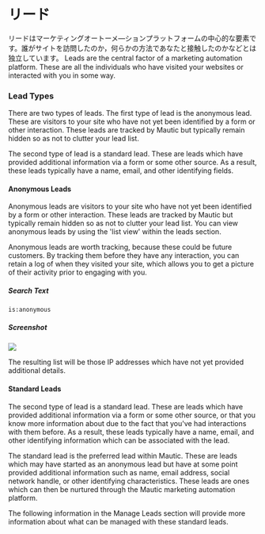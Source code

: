 # リード

リードはマーケティングオートーメ—ションプラットフォームの中心的な要素です。誰がサイトを訪問したのか，何らかの方法であなたと接触したのかなどとは独立しています。
Leads are the central factor of a marketing automation platform. These are all the individuals who have visited your websites or interacted with you in some way.

### Lead Types

There are two types of leads. The first type of lead is the anonymous lead. These are visitors to your site who have not yet been identified by a form or other interaction. These leads are tracked by Mautic but typically remain hidden so as not to clutter your lead list.

The second type of lead is a standard lead. These are leads which have provided additional information via a form or some other source. As a result, these leads typically have a name, email, and other identifying fields.

#### Anonymous Leads
Anonymous leads are visitors to your site who have not yet been identified by a form or other interaction. These leads are tracked by Mautic but typically remain hidden so as not to clutter your lead list.  You can view anonymous leads by using the 'list view' within the leads section.

Anonymous leads are worth tracking, because these could be future customers.  By tracking them before they have any interaction, you can retain a log of when they visited your site, which allows you to get a picture of their activity prior to engaging with you.

##### Search Text

```
is:anonymous
```
##### Screenshot
![](http://drop.dbh.li/image/3F3X0843100h/Image%202014-11-17%20at%2010.05.43%20AM.png)

The resulting list will be those IP addresses which have not yet provided additional details.

#### Standard Leads

The second type of lead is a standard lead. These are leads which have provided additional information via a form or some other source, or that you know more information about due to the fact that you've had interactions with them before. As a result, these leads typically have a name, email, and other identifying information which can be associated with the lead.

The standard lead is the preferred lead within Mautic. These are leads which may have started as an anonymous lead but have at some point provided additional information such as name, email address, social network handle, or other identifying characteristics. These leads are ones which can then be nurtured through the Mautic marketing automation platform.

The following information in the Manage Leads section will provide more information about what can be managed with these standard leads.
